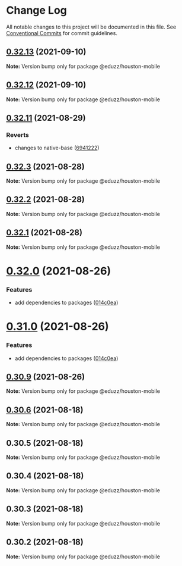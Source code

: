 # Change Log

All notable changes to this project will be documented in this file.
See [Conventional Commits](https://conventionalcommits.org) for commit guidelines.

## [0.32.13](https://github.com/eduzz/houston-mobile/compare/@eduzz/houston-mobile@0.32.12...@eduzz/houston-mobile@0.32.13) (2021-09-10)

**Note:** Version bump only for package @eduzz/houston-mobile





## [0.32.12](https://github.com/eduzz/houston-mobile/compare/@eduzz/houston-mobile@0.32.11...@eduzz/houston-mobile@0.32.12) (2021-09-10)

**Note:** Version bump only for package @eduzz/houston-mobile





## [0.32.11](https://github.com/eduzz/houston-mobile/compare/@eduzz/houston-mobile@0.32.3...@eduzz/houston-mobile@0.32.11) (2021-08-29)


### Reverts

* changes to native-base ([6941222](https://github.com/eduzz/houston-mobile/commit/69412222df864b26dc7dabf10eed17a6ff55d157))





## [0.32.3](https://github.com/eduzz/houston-mobile/compare/@eduzz/houston-mobile@0.32.2...@eduzz/houston-mobile@0.32.3) (2021-08-28)

**Note:** Version bump only for package @eduzz/houston-mobile





## [0.32.2](https://github.com/eduzz/houston-mobile/compare/@eduzz/houston-mobile@0.32.0...@eduzz/houston-mobile@0.32.2) (2021-08-28)

**Note:** Version bump only for package @eduzz/houston-mobile





## [0.32.1](https://github.com/eduzz/houston-mobile/compare/@eduzz/houston-mobile@0.32.0...@eduzz/houston-mobile@0.32.1) (2021-08-28)

**Note:** Version bump only for package @eduzz/houston-mobile





# [0.32.0](https://github.com/eduzz/houston-mobile/compare/@eduzz/houston-mobile@0.30.9...@eduzz/houston-mobile@0.32.0) (2021-08-26)


### Features

* add dependencies to packages ([014c0ea](https://github.com/eduzz/houston-mobile/commit/014c0ea2b1caf71fbf1c1d4fffcd57837ecb42a3))





# [0.31.0](https://github.com/eduzz/houston-mobile/compare/@eduzz/houston-mobile@0.30.9...@eduzz/houston-mobile@0.31.0) (2021-08-26)


### Features

* add dependencies to packages ([014c0ea](https://github.com/eduzz/houston-mobile/commit/014c0ea2b1caf71fbf1c1d4fffcd57837ecb42a3))





## [0.30.9](https://github.com/eduzz/houston-mobile/compare/@eduzz/houston-mobile@0.30.5...@eduzz/houston-mobile@0.30.9) (2021-08-26)

**Note:** Version bump only for package @eduzz/houston-mobile





## [0.30.6](https://github.com/eduzz/houston-mobile/compare/@eduzz/houston-mobile@0.30.5...@eduzz/houston-mobile@0.30.6) (2021-08-18)

**Note:** Version bump only for package @eduzz/houston-mobile





## 0.30.5 (2021-08-18)

**Note:** Version bump only for package @eduzz/houston-mobile





## 0.30.4 (2021-08-18)

**Note:** Version bump only for package @eduzz/houston-mobile





## 0.30.3 (2021-08-18)

**Note:** Version bump only for package @eduzz/houston-mobile





## 0.30.2 (2021-08-18)

**Note:** Version bump only for package @eduzz/houston-mobile
